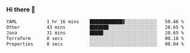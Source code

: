 ### Hi there 👋

<!--START_SECTION:waka-->

```txt
YAML           1 hr 16 mins    ████████████▓░░░░░░░░░░░░   50.46 %
Other          43 mins         ███████░░░░░░░░░░░░░░░░░░   28.65 %
Java           31 mins         █████░░░░░░░░░░░░░░░░░░░░   20.65 %
Terraform      0 secs          ░░░░░░░░░░░░░░░░░░░░░░░░░   00.18 %
Properties     0 secs          ░░░░░░░░░░░░░░░░░░░░░░░░░   00.04 %
```

<!--END_SECTION:waka-->

<!--
**jerry-shao/jerry-shao** is a ✨ _special_ ✨ repository because its `README.md` (this file) appears on your GitHub profile.

Here are some ideas to get you started:

- 🔭 I’m currently working on ...
- 🌱 I’m currently learning ...
- 👯 I’m looking to collaborate on ...
- 🤔 I’m looking for help with ...
- 💬 Ask me about ...
- 📫 How to reach me: ...
- 😄 Pronouns: ...
- ⚡ Fun fact: ...
-->
